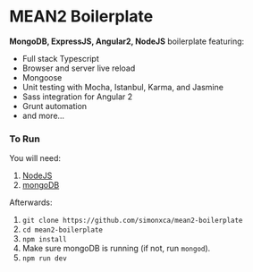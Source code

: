 # MEAN2 Boilerplate
**MongoDB, ExpressJS, Angular2, NodeJS** boilerplate featuring:

* Full stack Typescript
* Browser and server live reload
* Mongoose
* Unit testing with Mocha, Istanbul, Karma, and Jasmine
* Sass integration for Angular 2
* Grunt automation
* and more...

### To Run
You will need:

1. [NodeJS](https://nodejs.org/en/download/)
2. [mongoDB](https://www.mongodb.org/downloads#production)

Afterwards:

1. `git clone https://github.com/simonxca/mean2-boilerplate`
2. `cd mean2-boilerplate`
3. `npm install`
4. Make sure mongoDB is running (if not, run `mongod`).
5. `npm run dev`
